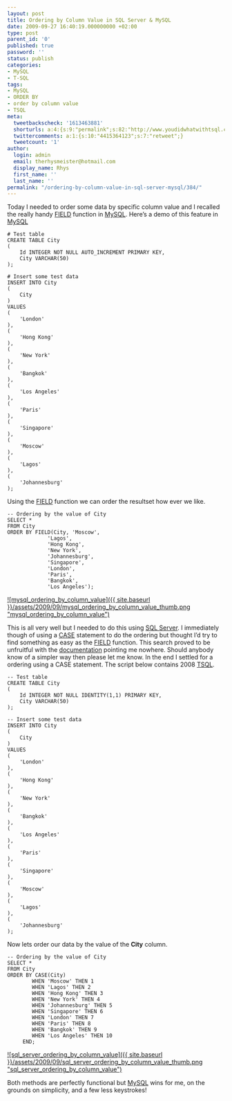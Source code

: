 ```yaml
---
layout: post
title: Ordering by Column Value in SQL Server & MySQL
date: 2009-09-27 16:40:19.000000000 +02:00
type: post
parent_id: '0'
published: true
password: ''
status: publish
categories:
- MySQL
- T-SQL
tags:
- MySQL
- ORDER BY
- order by column value
- TSQL
meta:
  tweetbackscheck: '1613463881'
  shorturls: a:4:{s:9:"permalink";s:82:"http://www.youdidwhatwithtsql.com/ordering-by-column-value-in-sql-server-mysql/384";s:7:"tinyurl";s:26:"http://tinyurl.com/ybxnxm7";s:4:"isgd";s:18:"http://is.gd/3IYbM";s:5:"bitly";s:19:"http://bit.ly/YQKJW";}
  twittercomments: a:1:{s:10:"4415364123";s:7:"retweet";}
  tweetcount: '1'
author:
  login: admin
  email: therhysmeister@hotmail.com
  display_name: Rhys
  first_name: ''
  last_name: ''
permalink: "/ordering-by-column-value-in-sql-server-mysql/384/"
---
```

Today I needed to order some data by specific column value and I recalled the really handy [FIELD](http://dev.mysql.com/doc/refman/5.0/en/string-functions.html#function_field) function in [MySQL](http://www.mysql.com). Here’s a demo of this feature in [MySQL](http://www.mysql.com)

```
# Test table
CREATE TABLE City
(
	Id INTEGER NOT NULL AUTO_INCREMENT PRIMARY KEY,
	City VARCHAR(50)
);

# Insert some test data
INSERT INTO City
(
	City
)
VALUES
(
	'London'
),
(
	'Hong Kong'
),
(
	'New York'
),
(
	'Bangkok'
),
(
	'Los Angeles'
),
(
	'Paris'
),
(
	'Singapore'
),
(
	'Moscow'
),
(
	'Lagos'
),
(
	'Johannesburg'
);
```

Using the [FIELD](http://dev.mysql.com/doc/refman/5.0/en/string-functions.html#function_field) function we can order the resultset how ever we like.

```
-- Ordering by the value of City
SELECT *
FROM City
ORDER BY FIELD(City, 'Moscow',
		     'Lagos',
		     'Hong Kong',
		     'New York',
		     'Johannesburg',
		     'Singapore',
		     'London',
		     'Paris',
		     'Bangkok',
		     'Los Angeles');
```

[![mysql_ordering_by_column_value]({{ site.baseurl }}/assets/2009/09/mysql_ordering_by_column_value_thumb.png "mysql\_ordering\_by\_column\_value")](http://www.youdidwhatwithtsql.com/wp-content/uploads/2009/09/mysql_ordering_by_column_value.png)

This is all very well but I needed to do this using [SQL Server](http://www.microsoft.com/sqlserver/2008/en/us/default.aspx). I immediately though of using a [CASE](http://msdn.microsoft.com/en-us/library/ms181765.aspx) statement to do the ordering but thought I’d try to find something as easy as the [FIELD](http://dev.mysql.com/doc/refman/5.0/en/string-functions.html#function_field) function. This search proved to be unfruitful with the [documentation](http://msdn.microsoft.com/en-us/library/ms188723.aspx) pointing me nowhere. Should anybody know of a simpler way then please let me know. In the end I settled for a ordering using a CASE statement. The script below contains 2008 [TSQL](http://msdn.microsoft.com/en-us/library/bb510741.aspx).

```
-- Test table
CREATE TABLE City
(
	Id INTEGER NOT NULL IDENTITY(1,1) PRIMARY KEY,
	City VARCHAR(50)
);

-- Insert some test data
INSERT INTO City
(
	City
)
VALUES
(
	'London'
),
(
	'Hong Kong'
),
(
	'New York'
),
(
	'Bangkok'
),
(
	'Los Angeles'
),
(
	'Paris'
),
(
	'Singapore'
),
(
	'Moscow'
),
(
	'Lagos'
),
(
	'Johannesburg'
);
```

Now lets order our data by the value of the **City** column.

```
-- Ordering by the value of City
SELECT *
FROM City
ORDER BY CASE(City)
		WHEN 'Moscow' THEN 1
		WHEN 'Lagos' THEN 2
		WHEN 'Hong Kong' THEN 3
		WHEN 'New York' THEN 4
		WHEN 'Johannesburg' THEN 5
		WHEN 'Singapore' THEN 6
		WHEN 'London' THEN 7
		WHEN 'Paris' THEN 8
		WHEN 'Bangkok' THEN 9
		WHEN 'Los Angeles' THEN 10
	 END;
```

[![sql_server_ordering_by_column_value]({{ site.baseurl }}/assets/2009/09/sql_server_ordering_by_column_value_thumb.png "sql\_server\_ordering\_by\_column\_value")](http://www.youdidwhatwithtsql.com/wp-content/uploads/2009/09/sql_server_ordering_by_column_value.png)

Both methods are perfectly functional but [MySQL](http://www.mysql.com) wins for me, on the grounds on simplicity, and a few less keystrokes!

